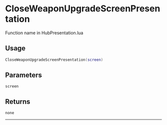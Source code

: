 # CloseWeaponUpgradeScreenPresentation
Function name in HubPresentation.lua
## Usage
```lua
CloseWeaponUpgradeScreenPresentation(screen)
```
## Parameters
`screen`
## Returns
`none`

---